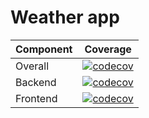 # Weather app

| Component | Coverage                                                                                                                                                    |
| --------- | ----------------------------------------------------------------------------------------------------------------------------------------------------------- |
| Overall   | [![codecov](https://codecov.io/gh/SaimonWoidig/weather-app/graph/badge.svg?token=LP54TXIAZ3)](https://codecov.io/gh/SaimonWoidig/weather-app)               |
| Backend   | [![codecov](https://codecov.io/gh/SaimonWoidig/weather-app/graph/badge.svg?token=LP54TXIAZ3&flag=backend)](https://codecov.io/gh/SaimonWoidig/weather-app)  |
| Frontend  | [![codecov](https://codecov.io/gh/SaimonWoidig/weather-app/graph/badge.svg?token=LP54TXIAZ3&flag=frontend)](https://codecov.io/gh/SaimonWoidig/weather-app) |
